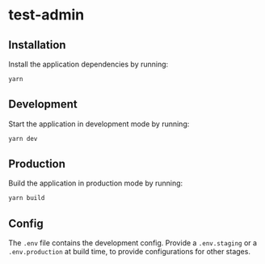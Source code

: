 # test-admin

## Installation

Install the application dependencies by running:

```sh
yarn
```

## Development

Start the application in development mode by running:

```sh
yarn dev
```

## Production

Build the application in production mode by running:

```sh
yarn build
```

## Config

The `.env` file contains the development config.
Provide a `.env.staging` or a `.env.production` at build time, to provide configurations for other stages.

